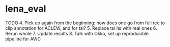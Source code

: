 # lena_eval

TODO
4. Pick up again from the beginning: how does one go from full rec to clip annotation for ACLEW, and for tsi?
5. Replace tsi its with real ones
6. Rerun whole
7. Update results
8. Talk with Okko, set up reproducible pipeline for AWC